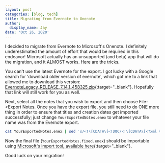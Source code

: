 ```yaml
---
layout: post
categories: [blog, tech]
title: Migrating from Evernote to Onenote
author:
  display_name: Jay
date: 'Oct 26, 2020'
---
```


I decided to migrate from Evernote to Microsoft's Onenote.  I definitely underestimated the amount of effort that would be required in this endeavor!  Microsoft actually has an unsupported (and beta) app that will do the migration, and it ALMOST works.  Here are the tricks.

You can't use the latest Evernote for the export.  I got lucky with a Google search for 'download older version of evernote', which got me to a link that allowed me to download this version: [EvernoteLegacy_RELEASE_7.14.1_458325.zip](https://help.evernote.com/hc/en-us/articles/360052560314-Install-an-older-version-of-Evernote){:target="_blank"}.  Hopefully that link will still work for you as well.

Next, select all the notes that you wish to export and then choose File->Export Notes.  Once you have the export file, you still need to do ONE more thing in order to ensure that titles and creation dates get imported successfully; just change ```YourExportedNotes.enex``` to whatever your file name was from the Evernote export.

```sh
cat YourExportedNotes.enex | sed 's/<!\[CDATA\[<!DOC/<!\[CDATA\[<?xml version="1.0" encoding="UTF-8"?><!DOC/g' > YourExportedNotes.fixed.enex
```

Now the final file (```YourExportedNotes.fixed.enex```) should be importable using [Microsoft's import tool, available here](https://www.onenote.com/import-evernote-to-onenote){:target="_blank"}.

Good luck on your migration!

